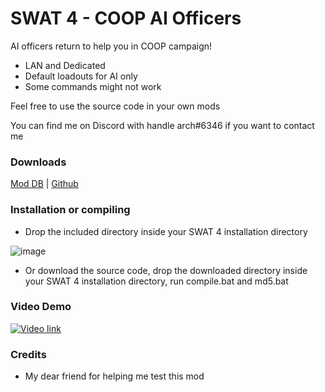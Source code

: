 # SWAT 4 - COOP AI Officers

AI officers return to help you in COOP campaign!

* LAN and Dedicated
* Default loadouts for AI only
* Some commands might not work

Feel free to use the source code in your own mods

You can find me on Discord with handle arch#6346 if you want to contact me


### Downloads
[Mod DB](https://www.moddb.com/mods/coop-ai-officers)
| [Github](https://github.com/furudee/SWAT4-COOP-AI-Officers/releases/latest/download/COOP.AI.Officers.7z)

### Installation or compiling
* Drop the included directory inside your SWAT 4 installation directory

![image](https://user-images.githubusercontent.com/89875401/213954390-2164c888-175b-4852-bb26-eaa418ba68cf.png)

* Or download the source code, drop the downloaded directory inside your SWAT 4 installation directory, run compile.bat and md5.bat

### Video Demo
[![Video link](https://img.youtube.com/vi/QL-2H1oQHzA/maxresdefault.jpg)](https://youtu.be/QL-2H1oQHzA)

### Credits
* My dear friend for helping me test this mod
